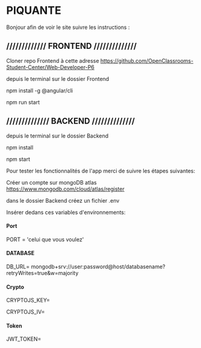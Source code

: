 <h1>PIQUANTE</h1>

Bonjour afin de voir le site suivre les instructions :

///////////// FRONTEND //////////////
---
Cloner repo Frontend à cette adresse https://github.com/OpenClassrooms-Student-Center/Web-Developer-P6

depuis le terminal sur le dossier Frontend

npm install -g @angular/cli

npm run start

////////////// BACKEND //////////////
----
depuis le terminal sur le dossier Backend

npm install

npm start

Pour tester les fonctionnalités de l'app merci de suivre les étapes suivantes:

Créer un compte sur mongoDB atlas https://www.mongodb.com/cloud/atlas/register

dans le dossier Backend créez un fichier .env

Insérer dedans ces variables d'environnements:

<h4>Port</h4>
PORT = 'celui que vous voulez'

<h4>DATABASE</h4>
DB_URL= mongodb+srv://user:password@host/databasename?retryWrites=true&w=majority

<h4>Crypto</h4> 

CRYPTOJS_KEY=

CRYPTOJS_IV=

<h4>Token</h4> 

JWT_TOKEN= 

